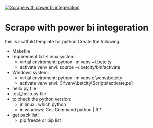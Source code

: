 [![Scrape with power bi integeration](https://github.com/mohelwah/powerBi_scrape_intgration/actions/workflows/main.yml/badge.svg)](https://github.com/mohelwah/powerBi_scrape_intgration/actions/workflows/main.yml)


# Scrape with power bi integeration
this is scaffold template for python 
 Create the following:
 - Makefile
 - requirement.txt
 -Linux system:
    - virtial enviroment: python -m venv ~/.betcity
    - activate venv envi: source ~/.betcity/bin/activate
 - Windows system:
    - virtial enviroment: python -m venv c:\venv\betcity
    - activate venv envi:   C:\venv\betcity\Scripts\activate.ps1
 - hello.py file
 - test_hello.py file 
 - to check the python version:
    - in linux : which python  
    - in windows: Get-Command python | fl *
 - get pack list:
    - pip freeze or pip list